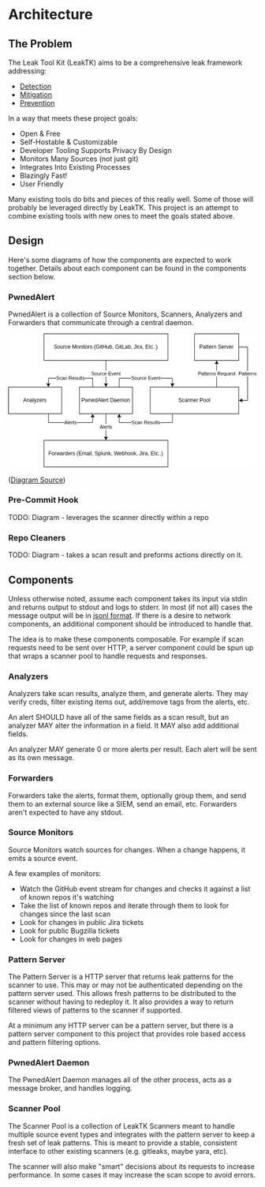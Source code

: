 # Architecture

## The Problem

The Leak Tool Kit (LeakTK) aims to be a comprehensive leak framework
addressing:

* [Detection](GLOSSARY.md#detection)
* [Mitigation](GLOSSARY.md#mitigation)
* [Prevention](GLOSSARY.md#prevention)

In a way that meets these project goals:

* Open & Free
* Self-Hostable & Customizable
* Developer Tooling Supports Privacy By Design
* Monitors Many Sources (not just git)
* Integrates Into Existing Processes
* Blazingly Fast!
* User Friendly

Many existing tools do bits and pieces of this really well. Some of those will
probably be leveraged directly by LeakTK. This project is an attempt to combine
existing tools with new ones to meet the goals stated above.

## Design

Here's some diagrams of how the components are expected to work together.
Details about each component can be found in the components section below.

### PwnedAlert

PwnedAlert is a collection of Source Monitors, Scanners, Analyzers and
Forwarders that communicate through a central daemon.

![](assets/PwnedAlert.drawio.png)

([Diagram Source](assets/PwnedAlert.drawio))

### Pre-Commit Hook

TODO: Diagram - leverages the scanner directly within a repo

### Repo Cleaners

TODO: Diagram - takes a scan result and preforms actions directly on it.

## Components

Unless otherwise noted, assume each component takes its input via stdin and
returns output to stdout and logs to stderr. In most (if not all) cases the
message output will be in [jsonl format](https://jsonlines.org/). If there is a
desire to network components, an additional component should be introduced to
handle that.

The idea is to make these components composable. For example if scan requests
need to be sent over HTTP, a server component could be spun up that wraps a
scanner pool to handle requests and responses.

### Analyzers

Analyzers take scan results, analyze them, and generate alerts. They may verify
creds, filter existing items out, add/remove tags from the alerts, etc.

An alert SHOULD have all of the same fields as a scan result, but an analyzer
MAY alter the information in a field. It MAY also add additional fields.

An analyzer MAY generate 0 or more alerts per result. Each alert will be sent
as its own message.

### Forwarders

Forwarders take the alerts, format them, optionally group them, and send
them to an external source like a SIEM, send an email, etc. Forwarders aren't
expected to have any stdout.

### Source Monitors

Source Monitors watch sources for changes. When a change happens, it emits a
source event.

A few examples of monitors:

* Watch the GitHub event stream for changes and checks it against a list of
  known repos it's watching
* Take the list of known repos and iterate through them to look for changes
  since the last scan
* Look for changes in public Jira tickets
* Look for public Bugzilla tickets
* Look for changes in web pages

### Pattern Server

The Pattern Server is a HTTP server that returns leak patterns for the scanner
to use. This may or may not be authenticated depending on the pattern server
used. This allows fresh patterns to be distributed to the scanner without
having to redeploy it. It also provides a way to return filtered views of
patterns to the scanner if supported.

At a minimum any HTTP server can be a pattern server, but there is a pattern
server component to this project that provides role based access and pattern
filtering options.

### PwnedAlert Daemon

The PwnedAlert Daemon manages all of the other process, acts as a message
broker, and handles logging.

### Scanner Pool

The Scanner Pool is a collection of LeakTK Scanners meant to handle multiple
source event types and integrates with the pattern server to keep a fresh set
of leak patterns. This is meant to provide a stable, consistent interface to
other existing scanners (e.g. gitleaks, maybe yara, etc).

The scanner will also make "smart" decisions about its requests to increase
performance. In some cases it may increase the scan scope to avoid errors.
